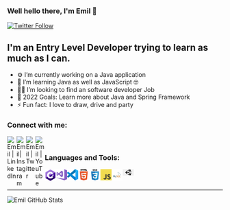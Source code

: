 ### Well hello there, I'm Emil 👋

[![Twitter Follow](https://img.shields.io/twitter/follow/PopescuEmil10?color=1DA1F2&logo=twitter&style=for-the-badge)](https://twitter.com/intent/follow?original_referer=https%3A%2F%2Fgithub.com%2Femyl089&screen_name=PopescuEmil10)

## I'm an Entry Level Developer trying to learn as much as I can.

- ⚙️ I’m currently working on a Java application
- 📖 I’m learning Java as well as JavaScript 🤓
- 🤝🏻 I’m looking to find an software developer Job
- 🥅 2022 Goals: Learn more about Java and Spring Framework
- ⚡ Fun fact: I love to draw, drive and party

### Connect with me:

[<img align="left" alt="Emil | LinkedIn" width="22px" src="https://cdn.jsdelivr.net/npm/simple-icons@v3/icons/linkedin.svg" />][linkedin]
[<img align="left" alt="Emil| Instagram" width="22px" src="https://cdn.jsdelivr.net/npm/simple-icons@v3/icons/instagram.svg" />][instagram]
[<img align="left" alt="Emil | Twitter" width="22px" src="https://cdn.jsdelivr.net/npm/simple-icons@v3/icons/twitter.svg" />][twitter]
[<img align="left" alt="Emil | YouTube" width="22px" src="https://cdn.jsdelivr.net/npm/simple-icons@v3/icons/youtube.svg" />][youtube]

<br />

### Languages and Tools:

<img align="left" alt="C#" title="C#" width="26px" src="https://github.com/emyl089/emyl089/blob/master/images/C_Sharp_logo.png?raw=true"/>
<img align="left" alt="Visual Studio" title="Visual Studio" width="26px" src="https://github.com/emyl089/emyl089/blob/master/images/Visual_Studio_logo.png?raw=true"/>
<img align="left" alt="Visual Studio Code" title="Visual Studio Code" width="26px" src="https://raw.githubusercontent.com/github/explore/80688e429a7d4ef2fca1e82350fe8e3517d3494d/topics/visual-studio-code/visual-studio-code.png" />
<img align="left" alt="HTML5" title="HTML5" width="26px" src="https://raw.githubusercontent.com/github/explore/80688e429a7d4ef2fca1e82350fe8e3517d3494d/topics/html/html.png" />
<img align="left" alt="CSS3" title="CSS3" width="26px" src="https://raw.githubusercontent.com/github/explore/80688e429a7d4ef2fca1e82350fe8e3517d3494d/topics/css/css.png" />
<img align="left" alt="JavaScript" title="JavaScript" width="26px" src="https://raw.githubusercontent.com/github/explore/80688e429a7d4ef2fca1e82350fe8e3517d3494d/topics/javascript/javascript.png" />
<img align="left" alt="MySQL" title="MySQL" width="26px" src="https://raw.githubusercontent.com/github/explore/80688e429a7d4ef2fca1e82350fe8e3517d3494d/topics/mysql/mysql.png" />
<img align="left" alt="Unity" title="Unity" width="26px" src=https://github.com/emyl089/emyl089/blob/master/images/Unity_logo.png?raw=true" />

<br />
<br />

---

<img align="left" alt="Emil GitHub Stats" src="https://github-readme-stats.vercel.app/api?username=emyl089&show_icons=true&hide_border=true"/>

[twitter]: https://twitter.com/PopescuEmil10
[youtube]: https://youtube.com/ZadgBlue
[instagram]: https://instagram.com/emillll96
[linkedin]: https://www.linkedin.com/in/emanuel-popescu-916833156/
